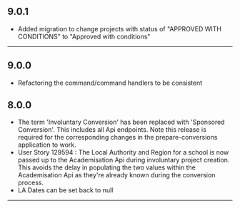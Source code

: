 ## 9.0.1
* Added migration to change projects with status of "APPROVED WITH CONDITIONS" to "Approved with conditions"

---
## 9.0.0
* Refactoring the command/command handlers to be consistent

## 8.0.0
* The term 'Involuntary Conversion' has been replaced with 'Sponsored Conversion'. This includes all Api endpoints. Note this release is required for the corresponding changes in the prepare-conversions application to work.
* User Story 129594 : The Local Authority and Region for a school is now passed up to the Academisation Api during involuntary project creation. This avoids the delay in populating the two values within the Academisation Api as they're already known during the conversion process.
* LA Dates can be set back to null
---